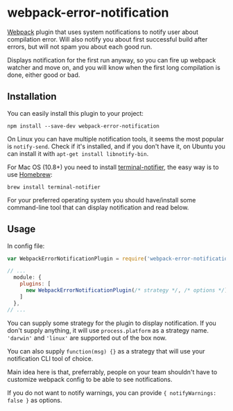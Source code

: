 # webpack-error-notification

[Webpack](http://webpack.github.io/) plugin that uses system notifications to
notify user about compilation error. Will also notify you about first successful
build after errors, but will not spam you about each good run.

Displays notification for the first run anyway, so you can fire up webpack
watcher and move on, and you will know when the first long compilation is done,
either good or bad.

## Installation

You can easily install this plugin to your project:

```
npm install --save-dev webpack-error-notification
```

On Linux you can have multiple notification tools, it seems the most popular is
`notify-send`. Check if it's installed, and if you don't have it, on Ubuntu
you can install it with `apt-get install libnotify-bin`.

For Mac OS (10.8+) you need to install
[terminal-notifier](https://github.com/alloy/terminal-notifier), the easy way is
to use [Homebrew](http://brew.sh/):

```
brew install terminal-notifier
```

For your preferred operating system you should have/install some command-line
tool that can display notification and read below.

## Usage

In config file:

``` javascript
var WebpackErrorNotificationPlugin = require('webpack-error-notification');

// ...
  module: {
    plugins: [
      new WebpackErrorNotificationPlugin(/* strategy */, /* options */),
    ]
  },
// ...
```

You can supply some strategy for the plugin to display notification. If you
don't supply anything, it will use `process.platform` as a strategy
name. `'darwin'` and `'linux'` are supported out of the box now.

You can also supply `function(msg) {}` as a strategy that will use your
notification CLI tool of choice.

Main idea here is that, preferrably, people on your team shouldn't have to
customize webpack config to be able to see notifications.

If you do not want to notify warnings, you can provide `{ notifyWarnings: false }` as options.
